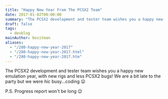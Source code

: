 ```yaml
---
title: "Happy New Year From The PCSX2 Team"
date: 2017-01-02T00:00:00
summary: "The PCSX2 development and tester team wishes you a happy new emulation year"
draft: false
tags:
  - devblog
mainAuthor: bositman
aliases:
  - "/280-happy-new-year-2017"
  - "/280-happy-new-year-2017.html"
  - "/280-happy-new-year-2017.htm"
---
```



The PCSX2 development and tester team wishes you a happy new emulation
year, with new rigs and less PCSX2 bugs! We are a bit late to the party
but we were *hic* busy...coding
😛

P.S. Progress report won't be long
😉
